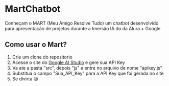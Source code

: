 # MartChatbot
 Conheçam o MART (Meu Amigo Resolve Tudo) um chatbot desenvolvido para apresentação de projetos durante a Imersão IA do da Alura + Google

## Como usar o Mart?

1. Crie um clone do repositorio
2. Acesse o site do [Google AI Studio]("https://aistudio.google.com/app/apikey") e gere sua API Key
3. Va ate a pasta "src", depois "js" e entre no arquivo de nome "apikey.js"
4. Substitua o campo "Sua_API_Key" para a API Key que foi gerada no site
5. Se divirta 😉
